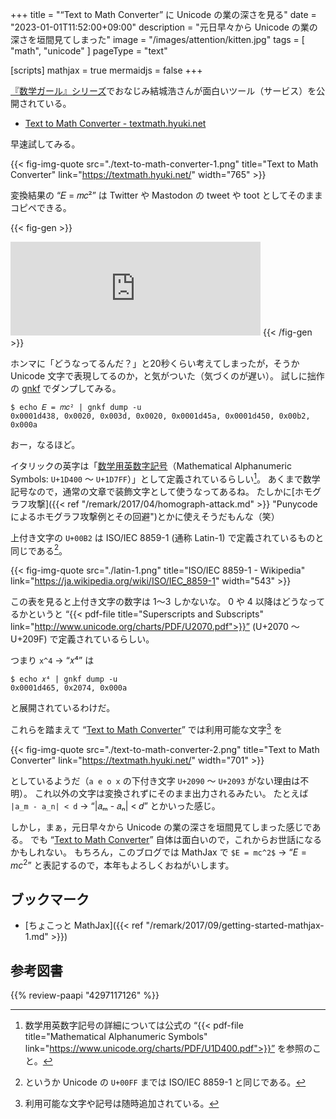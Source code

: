 +++
title = "“Text to Math Converter” に Unicode の業の深さを見る"
date =  "2023-01-01T11:52:00+09:00"
description = "元日早々から Unicode の業の深さを垣間見てしまった"
image = "/images/attention/kitten.jpg"
tags = [ "math", "unicode" ]
pageType = "text"

[scripts]
  mathjax = true
  mermaidjs = false
+++

[『数学ガール』シリーズ](https://www.hyuki.com/girl/)でおなじみ結城浩さんが面白いツール（サービス）を公開されている。

- [Text to Math Converter - textmath.hyuki.net](https://textmath.hyuki.net/)

早速試してみる。

{{< fig-img-quote src="./text-to-math-converter-1.png" title="Text to Math Converter" link="https://textmath.hyuki.net/" width="765" >}}

変換結果の “𝐸 = 𝑚𝑐²” は Twitter や Mastodon の tweet や toot としてそのままコピペできる。

{{< fig-gen >}}
<iframe src="https://fedibird.com/@spiegel/109610792617725371/embed" class="mastodon-embed" style="max-width: 100%; border: 0" width="400" allowfullscreen="allowfullscreen"></iframe><script src="https://fedibird.com/embed.js" async="async"></script>
{{< /fig-gen >}}

ホンマに「どうなってるんだ？」と20秒くらい考えてしまったが，そうか Unicode 文字で表現してるのか，と気がついた（気づくのが遅い）。
試しに拙作の [gnkf] でダンプしてみる。

```text
$ echo 𝐸 = 𝑚𝑐² | gnkf dump -u
0x0001d438, 0x0020, 0x003d, 0x0020, 0x0001d45a, 0x0001d450, 0x00b2, 0x000a
```

おー，なるほど。

イタリックの英字は「[数学用英数字記号]（Mathematical Alphanumeric Symbols: `U+1D400` 〜 `U+1D7FF`）」として定義されているらしい[^u1]。
あくまで数学記号なので，通常の文章で装飾文字として使うなってあるね。
たしかに[ホモグラフ攻撃]({{< ref "/remark/2017/04/homograph-attack.md" >}} "Punycode によるホモグラフ攻撃例とその回避")とかに使えそうだもんな（笑）

[^u1]: 数学用英数字記号の詳細については公式の “{{< pdf-file title="Mathematical Alphanumeric Symbols" link="https://www.unicode.org/charts/PDF/U1D400.pdf">}}” を参照のこと。

上付き文字の `U+00B2` は ISO/IEC 8859-1 (通称 Latin-1) で定義されているものと同じである[^u2]。

[^u2]: というか Unicode の `U+00FF` までは ISO/IEC 8859-1 と同じである。

{{< fig-img-quote src="./latin-1.png" title="ISO/IEC 8859-1 - Wikipedia" link="https://ja.wikipedia.org/wiki/ISO/IEC_8859-1" width="543" >}}

この表を見ると上付き文字の数字は 1〜3 しかないな。
0 や 4 以降はどうなってるかというと “{{< pdf-file title="Superscripts and Subscripts" link="http://www.unicode.org/charts/PDF/U2070.pdf">}}” (U+2070 〜 U+209F) で定義されているらしい。

つまり `x^4` → “𝑥⁴” は

```text
$ echo 𝑥⁴ | gnkf dump -u
0x0001d465, 0x2074, 0x000a
```

と展開されているわけだ。

これらを踏まえて “[Text to Math Converter]” では利用可能な文字[^u3] を

[^u3]: 利用可能な文字や記号は随時追加されている。

{{< fig-img-quote src="./text-to-math-converter-2.png" title="Text to Math Converter" link="https://textmath.hyuki.net/" width="701" >}}

としているようだ（`a e o x` の下付き文字 `U+2090` 〜 `U+2093` がない理由は不明）。
これ以外の文字は変換されずにそのまま出力されるみたい。
たとえば `|a_m - a_n| < d` → “|𝑎ₘ - 𝑎ₙ| < 𝑑” とかいった感じ。

しかし，まぁ，元日早々から Unicode の業の深さを垣間見てしまった感じである。
でも “[Text to Math Converter]” 自体は面白いので，これからお世話になるかもしれない。
もちろん，このブログでは MathJax で `$E = mc^2$` → “$E = mc^2$” と表記するので，本年もよろしくおねがいします。

## ブックマーク

- [ちょこっと MathJax]({{< ref "/remark/2017/09/getting-started-mathjax-1.md" >}})

[Text to Math Converter]: https://textmath.hyuki.net/ "Text to Math Converter - textmath.hyuki.net"
[gnkf]: https://github.com/goark/gnkf "goark/gnkf: Network Kanji Filter by Golang"
[数学用英数字記号]: https://ja.wikipedia.org/wiki/%E6%95%B0%E5%AD%A6%E7%94%A8%E8%8B%B1%E6%95%B0%E5%AD%97%E8%A8%98%E5%8F%B7 "数学用英数字記号 - Wikipedia"

## 参考図書

{{% review-paapi "4297117126" %}} <!-- LaTeX2ε美文書作成入門 -->

